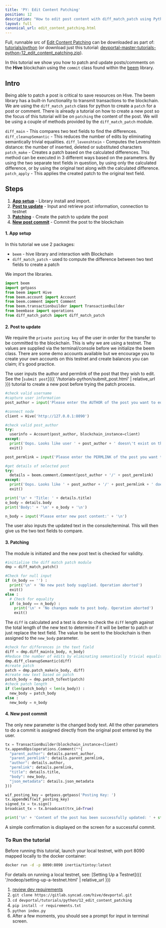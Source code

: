 ```yaml
---
title: 'PY: Edit Content Patching'
position: 12
description: "How to edit post content with diff_match_patch using Python."
layout: full
canonical_url: edit_content_patching.html
---
```

Full, runnable src of [Edit Content Patching](https://gitlab.syncad.com/hive/devportal/-/tree/master/tutorials/python/12_edit_content_patching) can be downloaded as part of: [tutorials/python](https://gitlab.syncad.com/hive/devportal/-/tree/master/tutorials/python) (or download just this tutorial: [devportal-master-tutorials-python-12_edit_content_patching.zip](https://gitlab.syncad.com/hive/devportal/-/archive/master/devportal-master.zip?path=tutorials/python/12_edit_content_patching)).

In this tutorial we show you how to patch and update posts/comments on the **Hive** blockchain using the `commit` class found within the [beem](https://github.com/holgern/beem) library.

## Intro

Being able to patch a post is critical to save resources on Hive.  The beem library has a built-in functionality to transmit transactions to the blockchain. We are using the `diff_match_patch` class for python to create a `patch` for a post or comment.  There is already a tutorial on how to create a new post so the focus of this tutorial will be on `patching` the content of the post.  We will be using a couple of methods provided by the `diff_match_patch` module.

`diff_main` - This compares two text fields to find the differences.
`diff_cleanupSemantic` - This reduces the number of edits by eliminating semantically trivial equalities.
`diff_levenshtein` - Computes the Levenshtein distance: the number of inserted, deleted or substituted characters
`patch_make` - Creates a patch based on the calculated differences. This method can be executed in 3 different ways based on the parameters. By using the two separate text fields in question, by using only the calculated difference, or by using the original text along with the calculated difference.
`patch_apply` - This applies the created patch to the original text field.

## Steps

1. [**App setup**](#setup) - Library install and import.
1. [**Post to update**](#post) - Input and retrieve post information, connection to testnet
1. [**Patching**](#patch) - Create the patch to update the post
1. [**New post commit**](#commit) - Commit the post to the blockchain

#### 1. App setup <a name="setup"></a>

In this tutorial we use 2 packages:

- `beem` - hive library and interaction with Blockchain
- `diff_match_patch` - used to compute the difference between two text fields to create a patch

We import the libraries.

```python
import beem
import getpass
from beem import Hive
from beem.account import Account
from beem.comment import Comment
from beem.transactionbuilder import TransactionBuilder
from beembase import operations
from diff_match_patch import diff_match_patch
```

#### 2. Post to update <a name="post"></a>

We require the `private posting key` of the user in order for the transfer to be committed to the blockchain. This is why we are using a testnet. The values are supplied via the terminal/console before we initialize the beem class. There are some demo accounts available but we encourage you to create your own accounts on this testnet and create balances you can claim; it's good practice.

The user inputs the author and permlink of the post that they wish to edit.  See the [`submit post`]({{ '/tutorials-python/submit_post.html' | relative_url }}) tutorial to create a new post before trying the patch process.

```python
#check valid username
#capture user information
post_author = input('Please enter the AUTHOR of the post you want to edit: ')

#connect node
client = Hive('http://127.0.0.1:8090')

#check valid post_author
try:
  userinfo = Account(post_author, blockchain_instance=client)
except:
  print('Oops. Looks like user ' + post_author + ' doesn\'t exist on this chain!')
  exit()

post_permlink = input('Please enter the PERMLINK of the post you want to edit: ')

#get details of selected post
try:
  details = beem.comment.Comment(post_author + '/' + post_permlink)
except:
  print('Oops. Looks like ' + post_author + '/' + post_permlink + ' doesn\'t exist on this chain!')
  exit()

print('\n' + 'Title: ' + details.title)
o_body = details.body
print('Body:' + '\n' + o_body + '\n')

n_body = input('Please enter new post content:' + '\n')
```

The user also inputs the updated text in the console/terminal.  This will then give us the two text fields to compare.

#### 3. Patching <a name="patch"></a>

The module is initiated and the new post text is checked for validity.

```python
#initialise the diff match patch module
dmp = diff_match_patch()

#Check for null input
if (n_body == '') :
  print('\n' + 'No new post body supplied. Operation aborted')
  exit()
else :
  # Check for equality
  if (o_body == n_body) :
    print('\n' + 'No changes made to post body. Operation aborted')
    exit()
```

The `diff` is calculated and a test is done to check the `diff` length against the total length of the new text to determine if it will be better to patch or just replace the text field.  The value to be sent to the blockchain is then assigned to the `new_body` parameter.

```python
#check for differences in the text field
diff = dmp.diff_main(o_body, n_body)
#Reduce the number of edits by eliminating semantically trivial equalities.
dmp.diff_cleanupSemantic(diff)
#create patch
patch = dmp.patch_make(o_body, diff)
#create new text based on patch
patch_body = dmp.patch_toText(patch)
#check patch length
if (len(patch_body) < len(o_body)) :
  new_body = patch_body
else :
  new_body = n_body
```

#### 4. New post commit <a name="commit"></a>

The only new parameter is the changed body text. All the other parameters to do a commit is assigned directly from the original post entered by the user.

```python
tx = TransactionBuilder(blockchain_instance=client)
tx.appendOps(operations.Comment(**{
  "parent_author": details.parent_author,
  "parent_permlink": details.parent_permlink,
  "author": details.author,
  "permlink": details.permlink,
  "title": details.title,
  "body": new_body,
  "json_metadata": details.json_metadata
}))

wif_posting_key = getpass.getpass('Posting Key: ')
tx.appendWif(wif_posting_key)
signed_tx = tx.sign()
broadcast_tx = tx.broadcast(trx_id=True)

print('\n' + 'Content of the post has been successfully updated: ' + str(broadcast_tx))
```

A simple confirmation is displayed on the screen for a successful commit.

### To Run the tutorial

Before running this tutorial, launch your local testnet, with port 8090 mapped locally to the docker container:

```bash
docker run -d -p 8090:8090 inertia/tintoy:latest
```

For details on running a local testnet, see: [Setting Up a Testnet]({{ '/nodeop/setting-up-a-testnet.html' | relative_url }})

1. [review dev requirements](getting_started.html)
1. `git clone https://gitlab.syncad.com/hive/devportal.git`
1. `cd devportal/tutorials/python/12_edit_content_patching`
1. `pip install -r requirements.txt`
1. `python index.py`
1. After a few moments, you should see a prompt for input in terminal screen.
